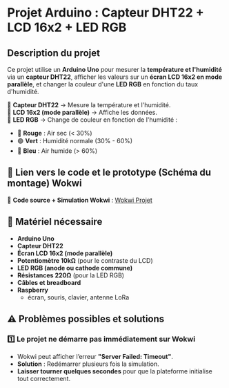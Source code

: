# Projet Arduino : Capteur DHT22 + LCD 16x2 + LED RGB

## Description du projet
Ce projet utilise un **Arduino Uno** pour mesurer la **température et l'humidité** via un **capteur DHT22**, afficher les valeurs sur un **écran LCD 16x2 en mode parallèle**, et changer la couleur d'une **LED RGB** en fonction du taux d'humidité.

🔹 **Capteur DHT22** → Mesure la température et l'humidité.  
🔹 **LCD 16x2 (mode parallèle)** → Affiche les données.  
🔹 **LED RGB** → Change de couleur en fonction de l'humidité :  
  - 🔴 **Rouge** : Air sec (< 30%)  
  - 🟢 **Vert** : Humidité normale (30% - 60%)  
  - 🔵 **Bleu** : Air humide (> 60%)  

## 🔗 Lien vers le code et le prototype (Schéma du montage) Wokwi
🔗 **Code source + Simulation Wokwi** : [Wokwi Projet](https://wokwi.com/projects/422783187973623809)

## 📌 Matériel nécessaire
- **Arduino Uno**
- **Capteur DHT22**
- **Écran LCD 16x2 (mode parallèle)**
- **Potentiomètre 10kΩ** (pour le contraste du LCD)
- **LED RGB (anode ou cathode commune)**
- **Résistances 220Ω** (pour la LED RGB)
- **Câbles et breadboard**
- **Raspberry**
  - écran, souris, clavier, antenne LoRa

## ⚠️ Problèmes possibles et solutions
### 1️⃣ **Le projet ne démarre pas immédiatement sur Wokwi**
- Wokwi peut afficher l’erreur **"Server Failed: Timeout"**.
- **Solution** : Redémarrer plusieurs fois la simulation.
- **Laisser tourner quelques secondes** pour que la plateforme initialise tout correctement.

